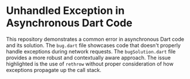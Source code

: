 # Unhandled Exception in Asynchronous Dart Code

This repository demonstrates a common error in asynchronous Dart code and its solution. The `bug.dart` file showcases code that doesn't properly handle exceptions during network requests.  The `bugSolution.dart` file provides a more robust and contextually aware approach.  The issue highlighted is the use of `rethrow` without proper consideration of how exceptions propagate up the call stack.